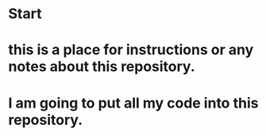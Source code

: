# Start
# this is a place for instructions or any notes about this repository.
# I am going to put all my code into this repository.
